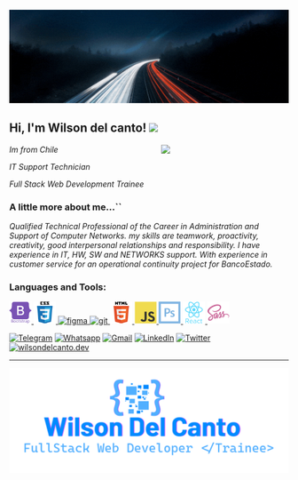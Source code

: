 
  [![Header](https://github.com/wdelcant/wdelcant.github.com/raw/main/WILSON%20DEL%20CANTO%20CEPEDA.gif)](https://wilsondelcanto.dev/)


<h2> Hi, I'm Wilson del canto! <img src="https://media.giphy.com/media/mGcNjsfWAjY5AEZNw6/giphy.gif" width="50"></h2>
<img align='right' src="https://avatars.githubusercontent.com/u/99770820?s=400&u=7eba582b942c734c3e40f307d4c112a0def9d357&v=4" width="230">
<p><em>Im from Chile</em></p>
<p><em>IT Support Technician</em></p>
<p><em>Full Stack Web Development Trainee</em></p>



### A little more about me...``

<p><em>Qualified Technical Professional of the Career in Administration and Support of Computer Networks.
my skills are teamwork, proactivity, creativity, good interpersonal relationships and responsibility.
I have experience in IT, HW, SW and NETWORKS support.
With experience in customer service for an operational continuity project for BancoEstado.</em></p>

<h3 align="left">Languages and Tools:</h3>
<p align="left"> <a href="https://getbootstrap.com" target="_blank" rel="noreferrer"> <img src="https://raw.githubusercontent.com/devicons/devicon/master/icons/bootstrap/bootstrap-plain-wordmark.svg" alt="bootstrap" width="40" height="40"/> </a> <a href="https://www.w3schools.com/css/" target="_blank" rel="noreferrer"> <img src="https://raw.githubusercontent.com/devicons/devicon/master/icons/css3/css3-original-wordmark.svg" alt="css3" width="40" height="40"/> </a> <a href="https://www.figma.com/" target="_blank" rel="noreferrer"> <img src="https://www.vectorlogo.zone/logos/figma/figma-icon.svg" alt="figma" width="40" height="40"/> </a> <a href="https://git-scm.com/" target="_blank" rel="noreferrer"> <img src="https://www.vectorlogo.zone/logos/git-scm/git-scm-icon.svg" alt="git" width="40" height="40"/> </a> <a href="https://www.w3.org/html/" target="_blank" rel="noreferrer"> <img src="https://raw.githubusercontent.com/devicons/devicon/master/icons/html5/html5-original-wordmark.svg" alt="html5" width="40" height="40"/> </a> <a href="https://developer.mozilla.org/en-US/docs/Web/JavaScript" target="_blank" rel="noreferrer"> <img src="https://raw.githubusercontent.com/devicons/devicon/master/icons/javascript/javascript-original.svg" alt="javascript" width="40" height="40"/> </a> <a href="https://www.photoshop.com/en" target="_blank" rel="noreferrer"> <img src="https://raw.githubusercontent.com/devicons/devicon/master/icons/photoshop/photoshop-line.svg" alt="photoshop" width="40" height="40"/> </a> <a href="https://reactjs.org/" target="_blank" rel="noreferrer"> <img src="https://raw.githubusercontent.com/devicons/devicon/master/icons/react/react-original-wordmark.svg" alt="react" width="40" height="40"/> </a> <a href="https://sass-lang.com" target="_blank" rel="noreferrer"> <img src="https://raw.githubusercontent.com/devicons/devicon/master/icons/sass/sass-original.svg" alt="sass" width="40" height="40"/> </a> </p>

[![Telegram](https://img.shields.io/badge/-TELEGRAM-2CA5E0?style=for-the-badge&logo=telegram&logoColor=white)](https://t.me/devisego)
[![Whatsapp](https://img.shields.io/badge/-Whatsapp-99999?style=for-the-badge&logo=whatsapp&logoColor=white)](https://wa.me/56954205188)
[![Gmail](https://img.shields.io/badge/-GMAIL-D14836?style=for-the-badge&logo=gmail&logoColor=white)](mailto:wilsondelcanto.reedes@gmail.com)
[![LinkedIn](https://img.shields.io/badge/-LINKEDIN-0077B5?style=for-the-badge&logo=linkedin&logoColor=white)](https://www.linkedin.com/in/wilsondelcanto/)
[![Twitter](https://img.shields.io/badge/-Twitter-00acee?style=for-the-badge&logo=twitter&logoColor=white)](https://twitter.com/wilsondelcanto)
[![wilsondelcanto.dev](https://img.shields.io/badge/-WILSONDELCANTO.DEV-000000?style=for-the-badge&logo=css&logoColor=white)](https://wilsondelcanto.dev/)

---
[![Footer](https://github.com/wdelcant/wdelcant/blob/main/logo.png)](https://wilsondelcanto.dev/)


